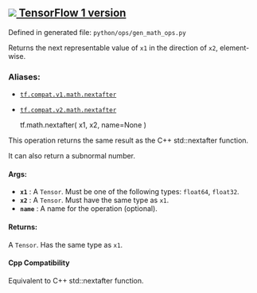[ ![](https://tensorflow.google.cn/images/tf_logo_32px.png) TensorFlow 1
version](/versions/r1.15/api_docs/python/tf/math/nextafter)  
---  
  
Defined in generated file: `python/ops/gen_math_ops.py`

Returns the next representable value of `x1` in the direction of `x2`,
element-wise.

### Aliases:

  * [`tf.compat.v1.math.nextafter`](/api_docs/python/tf/math/nextafter)
  * [`tf.compat.v2.math.nextafter`](/api_docs/python/tf/math/nextafter)

    
    
    tf.math.nextafter(
        x1,
        x2,
        name=None
    )
    

This operation returns the same result as the C++ std::nextafter function.

It can also return a subnormal number.

#### Args:

  * **`x1`** : A `Tensor`. Must be one of the following types: `float64`, `float32`.
  * **`x2`** : A `Tensor`. Must have the same type as `x1`.
  * **`name`** : A name for the operation (optional).

#### Returns:

A `Tensor`. Has the same type as `x1`.

#### Cpp Compatibility

Equivalent to C++ std::nextafter function.

